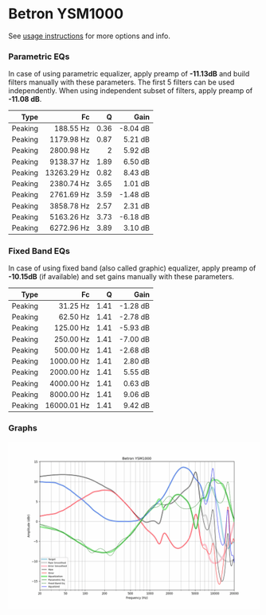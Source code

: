 # Betron YSM1000
See [usage instructions](https://github.com/jaakkopasanen/AutoEq#usage) for more options and info.

### Parametric EQs
In case of using parametric equalizer, apply preamp of **-11.13dB** and build filters manually
with these parameters. The first 5 filters can be used independently.
When using independent subset of filters, apply preamp of **-11.08 dB**.

| Type    | Fc          |    Q | Gain     |
|--------:|------------:|-----:|---------:|
| Peaking | 188.55 Hz   | 0.36 | -8.04 dB |
| Peaking | 1179.98 Hz  | 0.87 | 5.21 dB  |
| Peaking | 2800.98 Hz  | 2    | 5.92 dB  |
| Peaking | 9138.37 Hz  | 1.89 | 6.50 dB  |
| Peaking | 13263.29 Hz | 0.82 | 8.43 dB  |
| Peaking | 2380.74 Hz  | 3.65 | 1.01 dB  |
| Peaking | 2761.69 Hz  | 3.59 | -1.48 dB |
| Peaking | 3858.78 Hz  | 2.57 | 2.31 dB  |
| Peaking | 5163.26 Hz  | 3.73 | -6.18 dB |
| Peaking | 6272.96 Hz  | 3.89 | 3.10 dB  |

### Fixed Band EQs
In case of using fixed band (also called graphic) equalizer, apply preamp of **-10.15dB**
(if available) and set gains manually with these parameters.

| Type    | Fc          |    Q | Gain     |
|--------:|------------:|-----:|---------:|
| Peaking | 31.25 Hz    | 1.41 | -1.28 dB |
| Peaking | 62.50 Hz    | 1.41 | -2.78 dB |
| Peaking | 125.00 Hz   | 1.41 | -5.93 dB |
| Peaking | 250.00 Hz   | 1.41 | -7.00 dB |
| Peaking | 500.00 Hz   | 1.41 | -2.68 dB |
| Peaking | 1000.00 Hz  | 1.41 | 2.80 dB  |
| Peaking | 2000.00 Hz  | 1.41 | 5.55 dB  |
| Peaking | 4000.00 Hz  | 1.41 | 0.63 dB  |
| Peaking | 8000.00 Hz  | 1.41 | 9.06 dB  |
| Peaking | 16000.01 Hz | 1.41 | 9.42 dB  |

### Graphs
![](./Betron%20YSM1000.png)